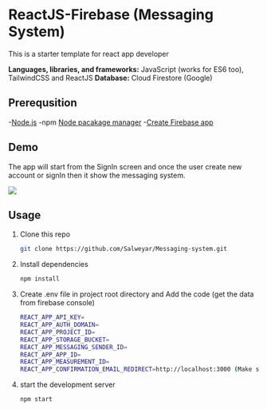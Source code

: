 # ReactJS-Firebase (Messaging System)

This is a starter template for react app developer

**Languages, libraries, and frameworks:** JavaScript (works for ES6 too), TailwindCSS and ReactJS
**Database:** Cloud Firestore (Google)

## Prerequsition

-[Node.js](https://nodejs.org/en/download/)
-npm [Node pacakage manager](https://www.npmjs.com/)
-[Create Firebase app](https://www.youtube.com/watch?v=6juww5Lmvgo)

## Demo

The app will start from the SignIn screen and once the user create new account or signIn then it show the messaging system.

![](https://salweyar.github.io/images/react-firebase-messaging-system/react-firebase-messaging-system.gif)

## Usage

1. Clone this repo

   ```bash
   git clone https://github.com/Salweyar/Messaging-system.git
   ```

2. Install dependencies

   ```bash
   npm install
   ```
   
3. Create .env file in project root directory and Add the code (get the data from firebase console)

   ```bash
   REACT_APP_API_KEY=
   REACT_APP_AUTH_DOMAIN=
   REACT_APP_PROJECT_ID=
   REACT_APP_STORAGE_BUCKET=
   REACT_APP_MESSAGING_SENDER_ID=
   REACT_APP_APP_ID=
   REACT_APP_MEASUREMENT_ID=
   REACT_APP_CONFIRMATION_EMAIL_REDIRECT=http://localhost:3000 (Make sure you change this link to your domain when deploying you app to production)
   ```
4. start the development server

   ```bash
   npm start
   ```
      

